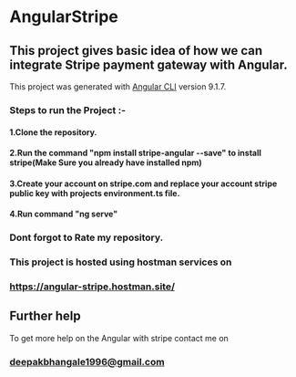 # AngularStripe
## This project gives basic idea of how we can integrate Stripe payment gateway with Angular.


This project was generated with [Angular CLI](https://github.com/angular/angular-cli) version 9.1.7.

### Steps to run the Project :-

#### 1.Clone the repository.
#### 2.Run the command "npm install stripe-angular --save" to install stripe(Make Sure you already have installed npm)
#### 3.Create your account on stripe.com and replace your account stripe public key with projects environment.ts file.
#### 4.Run command "ng serve"

### Dont forgot to Rate my repository.
### This project is hosted using hostman services on 
### https://angular-stripe.hostman.site/

## Further help

To get more help on the Angular with stripe contact me on 
### deepakbhangale1996@gmail.com
